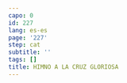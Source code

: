 ```yaml
---
capo: 0
id: 227
lang: es-es
page: '227'
step: cat
subtitle: ''
tags: []
title: HIMNO A LA CRUZ GLORIOSA
---
```

